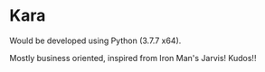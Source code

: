# Kara

Would be developed using Python (3.7.7 x64).

Mostly business oriented, inspired from Iron Man's Jarvis!
Kudos!!
